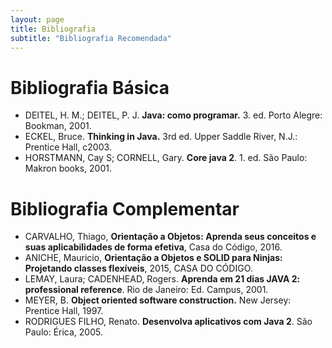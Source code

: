 ```yaml
---
layout: page
title: Bibliografia
subtitle: "Bibliografia Recomendada"
---
```


# Bibliografia Básica

- DEITEL, H. M.; DEITEL, P. J. **Java: como programar.** 3. ed. Porto Alegre: Bookman, 2001.
- ECKEL, Bruce. **Thinking in Java.** 3rd ed. Upper Saddle River, N.J.: Prentice Hall, c2003.
- HORSTMANN, Cay S; CORNELL, Gary. **Core java 2**. 1. ed. São Paulo: Makron books, 2001.

# Bibliografia Complementar

- CARVALHO, Thiago, **Orientação a Objetos: Aprenda seus conceitos e suas aplicabilidades de forma efetiva**, Casa do Código, 2016.
- ANICHE, Mauricio, **Orientação a Objetos e SOLID para Ninjas: Projetando classes flexíveis**, 2015, CASA DO CÓDIGO. 
- LEMAY, Laura; CADENHEAD, Rogers. **Aprenda em 21 dias JAVA 2: professional reference**. Rio de Janeiro: Ed. Campus, 2001.
- MEYER, B. **Object oriented software construction.** New Jersey: Prentice Hall, 1997.
- RODRIGUES FILHO, Renato. **Desenvolva aplicativos com Java 2**. São Paulo: Érica, 2005.

